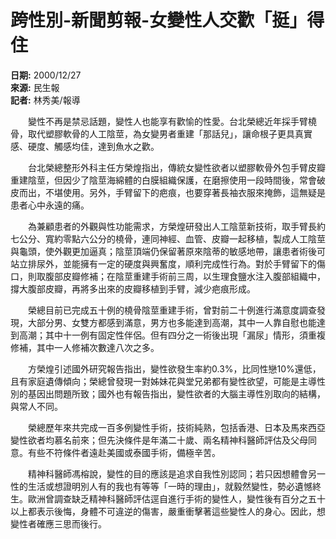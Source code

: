 # 跨性別-新聞剪報-女變性人交歡「挺」得住

**日期:** 2000/12/27  
**來源:** 民生報  
**記者:** 林秀美/報導

　　變性不再是禁忌話題，變性人也能享有歡愉的性愛。台北榮總近年採手臂橈骨，取代塑膠軟骨的人工陰莖，為女變男者重建「那話兒」，讓命根子更具真實感、硬度、觸感均佳，達到魚水之歡。

　　台北榮總整形外科主任方榮煌指出，傳統女變性欲者以塑膠軟骨外包手臂皮瓣重建陰莖，但因少了陰莖海綿體的白膜組織保護，在磨擦使用一段時間後，常會破皮而出，不堪使用。另外，手臂留下的疤痕，也要穿著長袖衣服來掩飾，這無疑是患者心中永遠的痛。

　　為兼顧患者的外觀與性功能需求，方榮煌研發出人工陰莖新技術，取手臂長約七公分、寬約零點六公分的橈骨，連同神經、血管、皮瓣一起移植，製成人工陰莖與龜頭，使外觀更加逼真；陰莖頂端仍保留著原來陰蒂的敏感地帶，讓患者術後可站立排尿外，並能擁有一定的硬度與興奮度，順利完成性行為。對於手臂留下的傷口，則取腹部皮瓣修補；在陰莖重建手術前三周，以生理食鹽水注入腹部組織中，撐大腹部皮瓣，再將多出來的皮瓣移植到手臂，減少疤痕形成。

　　榮總目前已完成五十例的橈骨陰莖重建手術，曾對前二十例進行滿意度調查發現，大部分男、女雙方都感到滿意，男方也多能達到高潮，其中一人靠自慰也能達到高潮；其中十一例有固定性伴侶。但有四分之一術後出現「漏尿」情形，須重複修補，其中一人修補次數達八次之多。

　　方榮煌引述國外研究報告指出，變性欲發生率約0.3%，比同性戀10%還低，且有家庭遺傳傾向；榮總曾發現一對姊妹花與堂兄弟都有變性欲望，可能是主導性別的基因出問題所致；國外也有報告指出，變性欲者的大腦主導性別取向的結構，與常人不同。

　　榮總歷年來共完成一百多例變性手術，技術純熟，包括香港、日本及馬來西亞變性欲者均慕名前來；但先決條件是年滿二十歲、兩名精神科醫師評估及父母同意。有些不符條件者遠赴美國或泰國手術，備極辛苦。

　　精神科醫師馮榕說，變性的目的應該是追求自我性別認同；若只因想體會另一性的生活或想證明別人有的我也有等等「一時的理由」，就毅然變性，勢必遺憾終生。歐洲曾調查缺乏精神科醫師評估逕自進行手術的變性人，變性後有百分之五十以上都表示後悔，身體不可違逆的傷害，嚴重衝擊著這些變性人的身心。因此，想變性者確應三思而後行。